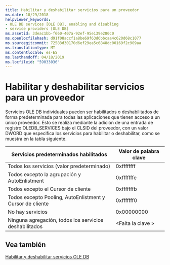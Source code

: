 ```yaml
---
title: Habilitar y deshabilitar servicios para un proveedor
ms.date: 10/29/2018
helpviewer_keywords:
- OLE DB services [OLE DB], enabling and disabling
- service providers [OLE DB]
ms.assetid: 3deac1bb-f660-407a-92ef-95e139e280c0
ms.openlocfilehash: d91f08accf1a8be69f63d6bbcaa4c620d68c1077
ms.sourcegitcommit: 72583d30170d6ef29ea5c6848dc00169f2c909aa
ms.translationtype: MT
ms.contentlocale: es-ES
ms.lasthandoff: 04/18/2019
ms.locfileid: "59033036"
---
```

# <a name="enabling-and-disabling-services-for-a-provider"></a>Habilitar y deshabilitar servicios para un proveedor

Servicios OLE DB individuales pueden ser habilitados o deshabilitados de forma predeterminada para todas las aplicaciones que tienen acceso a un único proveedor. Esto se realiza mediante la adición de una entrada de registro OLEDB_SERVICES bajo el CLSID del proveedor, con un valor DWORD que especifica los servicios para habilitar o deshabilitar, como se muestra en la tabla siguiente.

|Servicios predeterminados habilitados|Valor de palabra clave|
|------------------------------|-------------------|
|Todos los servicios (valor predeterminado)|0xffffffff|
|Todos excepto la agrupación y AutoEnlistment|0xfffffffe|
|Todos excepto el Cursor de cliente|0xfffffffb|
|Todos excepto Pooling, AutoEnlistment y Cursor de cliente|0xfffffff0|
|No hay servicios|0x00000000|
|Ninguna agregación, todos los servicios deshabilitados|\<Falta la clave >|

## <a name="see-also"></a>Vea también

[Habilitar y deshabilitar servicios OLE DB](../../data/oledb/enabling-and-disabling-ole-db-services.md)